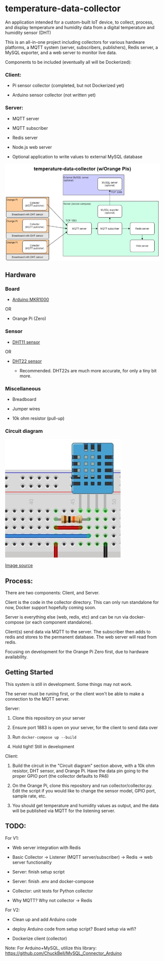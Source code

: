 # temperature-data-collector
An application intended for a custom-built IoT device, to collect, process, and display temperature and humidity data from a digital temperature and humidity sensor (DHT)

This is an all-in-one project including collectors for various hardware platforms, a MQTT system (server, subscribers, publishers), Redis server, a MySQL exporter, and a web server to monitor live data.

Components to be included (eventually all will be Dockerized):

### Client:

- Pi sensor collector (completed, but not Dockerized yet)

- Arduino sensor collector (not written yet)

### Server:

- MQTT server

- MQTT subscriber

- Redis server

- Node.js web server

- Optional application to write values to external MySQL database

![Container diagram](temperature-data-collector-1.jpg)

## Hardware

### Board

- [Arduino MKR1000](https://store-usa.arduino.cc/collections/boards/products/arduino-mkr1000-wifi-with-headers-mounted)

OR

- Orange Pi (Zero)


### Sensor

- [DHT11 sensor](https://www.amazon.com/Temperature-Humidity-Digital-3-3V-5V-Raspberry/dp/B07WT2HJ4F/ref=sr_1_1?keywords=dht11+sensor&qid=1638560461&sr=8-1)

OR

- [DHT22 sensor](https://www.adafruit.com/product/385)

	- Recommended. DHT22s are much more accurate, for only a tiny bit more.

### Miscellaneous

- Breadboard

- Jumper wires

- 10k ohm resistor (pull-up)


### Circuit diagram

![DHT circuit](dht-circuit.jpg)

[Image source](https://osoyoo.com/2017/07/19/arduino-lesson-dht11-sensor/)

## Process:

There are two components: Client, and Server.

Client is the code in the collector directory. This can only run standalone for now, Docker support hopefully coming soon.

Server is everything else (web, redis, etc) and can be run via docker-compose (or each component standalone).

Client(s) send data via MQTT to the server. The subscriber then adds to redis and stores to the permanent database. The web server will read from redis.

Focusing on development for the Orange Pi Zero first, due to hardware availability.


## Getting Started

This system is still in development. Some things may not work.

The server must be runing first, or the client won't be able to make a connection to the MQTT server.

Server:

1. Clone this repository on your server

2. Ensure port 1883 is open on your server, for the client to send data over

3. Run `docker-compose up --build`

4. Hold tight! Still in development


Client:

1. Build the circuit in the "Circuit diagram" section above, with a 10k ohm resistor, DHT sensor, and Orange Pi. Have the data pin going to the proper GPIO port (the collector defaults to PA6)

2. On the Orange Pi, clone this repository and run collector/collector.py. Edit the script if you would like to change the sensor model, GPIO port, sample rate, etc.

3. You should get temperature and humidity values as output, and the data will be published via MQTT for the listening server.

## TODO:

For V1:

- Web server integration with Redis

- Basic Collector -> Listener (MQTT server/subscriber) -> Redis -> web server functionality

- Server: finish setup script

- Server: finish .env and docker-compose

- Collector: unit tests for Python collector

- Why MQTT? Why not collector -> Redis

For V2:

- Clean up and add Arduino code

- deploy Arduino code from setup script? Board setup via wifi?

- Dockerize client (collector)

Note: For Arduino+MySQL, utilize this library: https://github.com/ChuckBell/MySQL_Connector_Arduino
